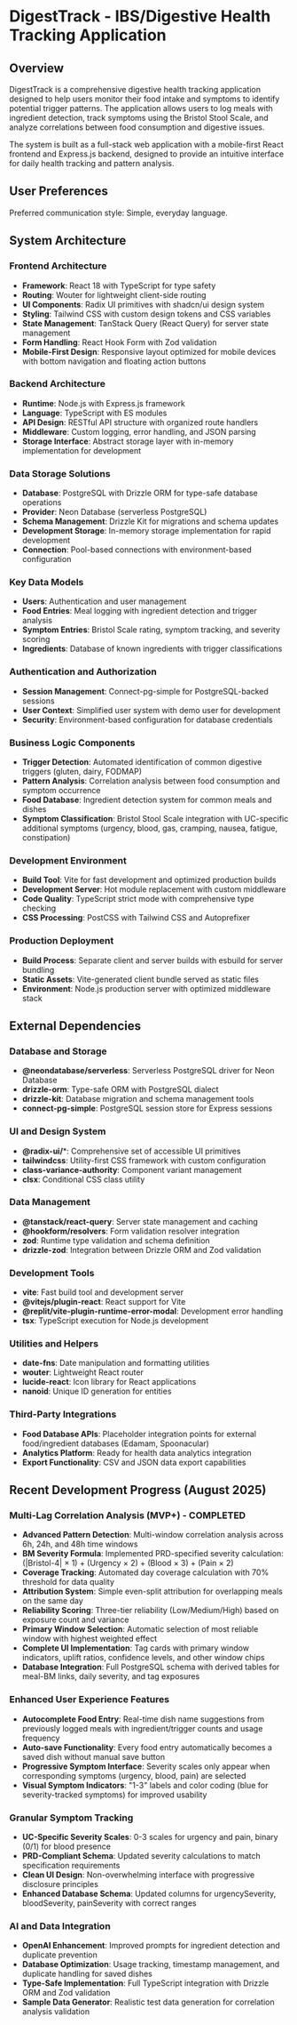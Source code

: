 # DigestTrack - IBS/Digestive Health Tracking Application

## Overview

DigestTrack is a comprehensive digestive health tracking application designed to help users monitor their food intake and symptoms to identify potential trigger patterns. The application allows users to log meals with ingredient detection, track symptoms using the Bristol Stool Scale, and analyze correlations between food consumption and digestive issues.

The system is built as a full-stack web application with a mobile-first React frontend and Express.js backend, designed to provide an intuitive interface for daily health tracking and pattern analysis.

## User Preferences

Preferred communication style: Simple, everyday language.

## System Architecture

### Frontend Architecture
- **Framework**: React 18 with TypeScript for type safety
- **Routing**: Wouter for lightweight client-side routing
- **UI Components**: Radix UI primitives with shadcn/ui design system
- **Styling**: Tailwind CSS with custom design tokens and CSS variables
- **State Management**: TanStack Query (React Query) for server state management
- **Form Handling**: React Hook Form with Zod validation
- **Mobile-First Design**: Responsive layout optimized for mobile devices with bottom navigation and floating action buttons

### Backend Architecture
- **Runtime**: Node.js with Express.js framework
- **Language**: TypeScript with ES modules
- **API Design**: RESTful API structure with organized route handlers
- **Middleware**: Custom logging, error handling, and JSON parsing
- **Storage Interface**: Abstract storage layer with in-memory implementation for development

### Data Storage Solutions
- **Database**: PostgreSQL with Drizzle ORM for type-safe database operations
- **Provider**: Neon Database (serverless PostgreSQL)
- **Schema Management**: Drizzle Kit for migrations and schema updates
- **Development Storage**: In-memory storage implementation for rapid development
- **Connection**: Pool-based connections with environment-based configuration

### Key Data Models
- **Users**: Authentication and user management
- **Food Entries**: Meal logging with ingredient detection and trigger analysis
- **Symptom Entries**: Bristol Scale rating, symptom tracking, and severity scoring
- **Ingredients**: Database of known ingredients with trigger classifications

### Authentication and Authorization
- **Session Management**: Connect-pg-simple for PostgreSQL-backed sessions
- **User Context**: Simplified user system with demo user for development
- **Security**: Environment-based configuration for database credentials

### Business Logic Components
- **Trigger Detection**: Automated identification of common digestive triggers (gluten, dairy, FODMAP)
- **Pattern Analysis**: Correlation analysis between food consumption and symptom occurrence
- **Food Database**: Ingredient detection system for common meals and dishes
- **Symptom Classification**: Bristol Stool Scale integration with UC-specific additional symptoms (urgency, blood, gas, cramping, nausea, fatigue, constipation)

### Development Environment
- **Build Tool**: Vite for fast development and optimized production builds
- **Development Server**: Hot module replacement with custom middleware
- **Code Quality**: TypeScript strict mode with comprehensive type checking
- **CSS Processing**: PostCSS with Tailwind CSS and Autoprefixer

### Production Deployment
- **Build Process**: Separate client and server builds with esbuild for server bundling
- **Static Assets**: Vite-generated client bundle served as static files
- **Environment**: Node.js production server with optimized middleware stack

## External Dependencies

### Database and Storage
- **@neondatabase/serverless**: Serverless PostgreSQL driver for Neon Database
- **drizzle-orm**: Type-safe ORM with PostgreSQL dialect
- **drizzle-kit**: Database migration and schema management tools
- **connect-pg-simple**: PostgreSQL session store for Express sessions

### UI and Design System
- **@radix-ui/***: Comprehensive set of accessible UI primitives
- **tailwindcss**: Utility-first CSS framework with custom configuration
- **class-variance-authority**: Component variant management
- **clsx**: Conditional CSS class utility

### Data Management
- **@tanstack/react-query**: Server state management and caching
- **@hookform/resolvers**: Form validation resolver integration
- **zod**: Runtime type validation and schema definition
- **drizzle-zod**: Integration between Drizzle ORM and Zod validation

### Development Tools
- **vite**: Fast build tool and development server
- **@vitejs/plugin-react**: React support for Vite
- **@replit/vite-plugin-runtime-error-modal**: Development error handling
- **tsx**: TypeScript execution for Node.js development

### Utilities and Helpers
- **date-fns**: Date manipulation and formatting utilities
- **wouter**: Lightweight React router
- **lucide-react**: Icon library for React applications
- **nanoid**: Unique ID generation for entities

### Third-Party Integrations
- **Food Database APIs**: Placeholder integration points for external food/ingredient databases (Edamam, Spoonacular)
- **Analytics Platform**: Ready for health data analytics integration
- **Export Functionality**: CSV and JSON data export capabilities

## Recent Development Progress (August 2025)

### Multi-Lag Correlation Analysis (MVP+) - COMPLETED
- **Advanced Pattern Detection**: Multi-window correlation analysis across 6h, 24h, and 48h time windows
- **BM Severity Formula**: Implemented PRD-specified severity calculation: (|Bristol-4| × 1) + (Urgency × 2) + (Blood × 3) + (Pain × 2)
- **Coverage Tracking**: Automated day coverage calculation with 70% threshold for data quality
- **Attribution System**: Simple even-split attribution for overlapping meals on the same day
- **Reliability Scoring**: Three-tier reliability (Low/Medium/High) based on exposure count and variance
- **Primary Window Selection**: Automatic selection of most reliable window with highest weighted effect
- **Complete UI Implementation**: Tag cards with primary window indicators, uplift ratios, confidence levels, and other window chips
- **Database Integration**: Full PostgreSQL schema with derived tables for meal-BM links, daily severity, and tag exposures

### Enhanced User Experience Features
- **Autocomplete Food Entry**: Real-time dish name suggestions from previously logged meals with ingredient/trigger counts and usage frequency
- **Auto-save Functionality**: Every food entry automatically becomes a saved dish without manual save button
- **Progressive Symptom Interface**: Severity scales only appear when corresponding symptoms (urgency, blood, pain) are selected
- **Visual Symptom Indicators**: "1-3" labels and color coding (blue for severity-tracked symptoms) for improved usability

### Granular Symptom Tracking
- **UC-Specific Severity Scales**: 0-3 scales for urgency and pain, binary (0/1) for blood presence
- **PRD-Compliant Schema**: Updated severity calculations to match specification requirements
- **Clean UI Design**: Non-overwhelming interface with progressive disclosure principles
- **Enhanced Database Schema**: Updated columns for urgencySeverity, bloodSeverity, painSeverity with correct ranges

### AI and Data Integration
- **OpenAI Enhancement**: Improved prompts for ingredient detection and duplicate prevention
- **Database Optimization**: Usage tracking, timestamp management, and duplicate handling for saved dishes
- **Type-Safe Implementation**: Full TypeScript integration with Drizzle ORM and Zod validation
- **Sample Data Generator**: Realistic test data generation for correlation analysis validation